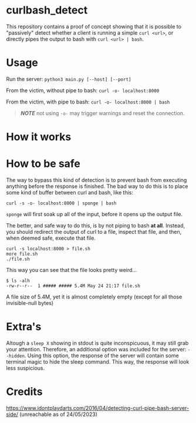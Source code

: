 # curlbash_detect
This repository contains a proof of concept showing that it is possible to "passively" detect
whether a client is running a simple `curl <url>`, or directly pipes the output to bash with `curl <url> | bash`.

# Usage
Run the server:
`python3 main.py [--host] [--port]`

From the victim, without pipe to bash:
`curl -o- localhost:8000`

From the victim, with pipe to bash:
`curl -o- localhost:8000 | bash` 

> **_NOTE_** not using `-o-` may trigger warnings and reset the connection.

# How it works



# How to be safe
The way to bypass this kind of detection is to prevent bash from executing anything before the response is finished.
The bad way to do this is to place some kind of buffer between curl and bash, like this:
```
curl -s -o- localhost:8000 | sponge | bash
```
`sponge` will first soak up all of the input, before it opens up the output file.

The better, and safe way to do this, is by not piping to bash **at all**. 
Instead, you should redirect the output of curl to a file, inspect that file, and then, when deemed safe, execute that file.
```
curl -s localhost:8000 > file.sh
more file.sh
./file.sh
```
This way you can see that the file looks pretty weird...
```
$ ls -alh
-rw-r--r--  1 ##### ##### 5.4M May 24 21:17 file.sh
```
A file size of 5.4M, yet it is almost completely empty (except for all those invisible-null bytes)
 
# Extra's 
Altough a `sleep X` showing in stdout is quite inconspicuous, it may still grab your attention. Therefore,
an additional option was included for the server: `--hidden`. Using this option,
the response of the server will contain some terminal magic to hide the sleep command.
This way, the response will look less suspicious.

# Credits
https://www.idontplaydarts.com/2016/04/detecting-curl-pipe-bash-server-side/ (unreachable as of 24/05/2023)
